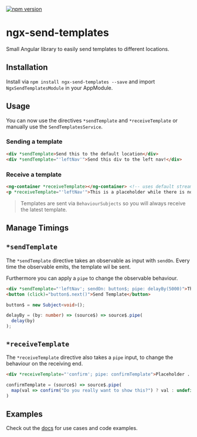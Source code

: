 [![npm version](https://badge.fury.io/js/ngx-send-templates.svg)](https://badge.fury.io/js/ngx-send-templates) 

# ngx-send-templates

Small Angular library to easily send templates to different locations.

## Installation

Install via `npm install ngx-send-templates --save` and import `NgxSendTemplatesModule` in your AppModule.

## Usage

You can now use the directives `*sendTemplate` and `*receiveTemplate` or manually use the `SendTemplatesService`.

### Sending a template

```html
<div *sendTemplate>Send this to the default location</div>
<div *sendTemplate="'leftNav'">Send this div to the left nav!</div>
```

### Receive a template

```html
<ng-container *receiveTemplate></ng-container> <!-- uses default stream -->
<p *receiveTemplate="'leftNav'">This is a placeholder while there is no template!</p>
```

> Templates are sent via `BehaviourSubjects` so you will always receive the latest template.

## Manage Timings

## `*sendTemplate`

The `*sendTemplate` directive takes an observable as input with `sendOn`. Every time the observable emits, the template wil be sent.

Furthermore you can apply a `pipe` to change the observable behaviour.

```html
<div *sendTemplate="'leftNav'; sendOn: button$; pipe: delayBy(5000)">This will be sent 5s after the button was clicked.</div>
<button (click)="button$.next()">Send Template</button>
```

```typescript
button$ = new Subject<void>();

delayBy = (by: number) => (source$) => source$.pipe(
  delay(by)
);
```

## `*receiveTemplate`

The `*receiveTemplate` directive also takes a `pipe` input, to change the behaviour on the receiving end.

```html
<div *receiveTemplate="'confirm'; pipe: confirmTemplate">Placeholder ...</div>
```

```typescript
confirmTemplate = (source$) => source$.pipe(
  map(val => confirm("Do you really want to show this?") ? val : undefined)
)
```

## Examples

Check out the [docs](https://janmalch.github.io/ngx-send-templates/) for use cases and code examples.

